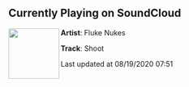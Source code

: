 ## Currently Playing on SoundCloud

[<img align="left" width="100" src="https://i1.sndcdn.com/artworks-000409191843-nbtdhp-t50x50.jpg">](https://soundcloud.com/flukenukes/shoot)

**Artist**: Fluke Nukes 

**Track**: Shoot

Last updated at 08/19/2020 07:51
